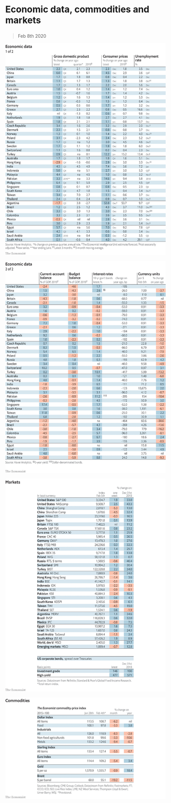 ###### 

# Economic data, commodities and markets 

#####  

> Feb 8th 2020 

![image](images/20200208_INT101.png) 


![image](images/20200208_INT102.png) 


![image](images/20200208_INT201.png) 


![image](images/20200208_INT401.png) 


